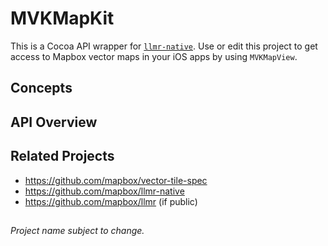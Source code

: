# MVKMapKit

This is a Cocoa API wrapper for [`llmr-native`](https://github.com/mapbox/llmr-native). Use or edit this project to get access to Mapbox vector maps in your iOS apps by using `MVKMapView`. 

## Concepts

## API Overview

## Related Projects

 * https://github.com/mapbox/vector-tile-spec
 * https://github.com/mapbox/llmr-native
 * https://github.com/mapbox/llmr (if public)

##

*Project name subject to change.*
